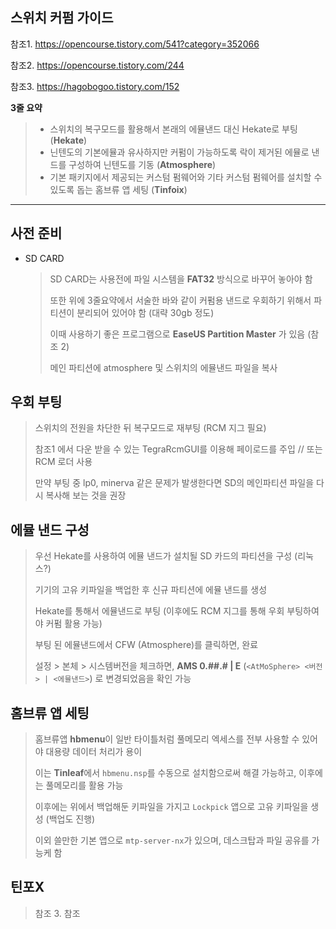 ## 스위치 커펌 가이드

참조1. https://opencourse.tistory.com/541?category=352066

참조2. https://opencourse.tistory.com/244

참조3. https://hagobogoo.tistory.com/152

**3줄 요약**

> - 스위치의 복구모드를 활용해서 본래의 에뮬낸드 대신 Hekate로 부팅 (**Hekate**)
> - 닌텐도의 기본에뮬과 유사하지만 커펌이 가능하도록 락이 제거된 에뮬로 낸드를 구성하여 닌텐도를 기동 (**Atmosphere**)
> - 기본 패키지에서 제공되는 커스텀 펌웨어와 기타 커스텀 펌웨어를 설치할 수 있도록 돕는 홈브류 앱 세팅 (**Tinfoix**)

___

## 사전 준비

- SD CARD

  > SD CARD는 사용전에 파일 시스템을 **FAT32** 방식으로 바꾸어 놓아야 함
  >
  > 또한 위에 3줄요약에서 서술한 바와 같이 커펌용 낸드로 우회하기 위해서 파티션이 분리되어 있어야 함 (대략 30gb 정도)
  >
  > 이때 사용하기 좋은 프로그램으로 **EaseUS Partition Master** 가 있음 (참조 2)
  >
  > 메인 파티션에 atmosphere 및 스위치의 에뮬낸드 파일을 복사

## 우회 부팅

> 스위치의 전원을 차단한 뒤 복구모드로 재부팅 (RCM 지그 필요)
>
> 참조1 에서 다운 받을 수 있는 TegraRcmGUI를 이용해 페이로드를 주입 // 또는 RCM 로더 사용
>
> 만약 부팅 중 lp0, minerva 같은 문제가 발생한다면 SD의 메인파티션 파일을 다시 복사해 보는 것을 권장

## 에뮬 낸드 구성

> 우선 Hekate를 사용하여 에뮬 낸드가 설치될 SD 카드의 파티션을 구성 (리눅스?)
>
> 기기의 고유 키파일을 백업한 후 신규 파티션에 에뮬 낸드를 생성 
>
> Hekate를 통해서 에뮬낸드로 부팅 (이후에도 RCM 지그를 통해 우회 부팅하여야 커펌 활용 가능)
>
> 부팅 된 에뮬낸드에서 CFW (Atmosphere)를 클릭하면, 완료
>
> 설정 > 본체 > 시스템버전을 체크하면, **AMS 0.##.# | E** (`<AtMoSphere> <버전> | <에뮬낸드>`) 로 변경되었음을 확인 가능

## 홈브류 앱 세팅

> 홈브류앱 **hbmenu**이 일반 타이틀처럼 풀메모리 엑세스를 전부 사용할 수 있어야 대용량 데이터 처리가 용이
>
> 이는 **Tinleaf**에서 `hbmenu.nsp`를 수동으로 설치함으로써 해결 가능하고, 이후에는 풀메모리를 활용 가능
>
> 이후에는 위에서 백업해둔 키파일을 가지고 `Lockpick` 앱으로 고유 키파일을 생성 (백업도 진행)
>
> 이외 쓸만한 기본 앱으로 `mtp-server-nx`가 있으며, 데스크탑과 파일 공유를 가능케 함

## 틴포X

> 참조 3. 참조

